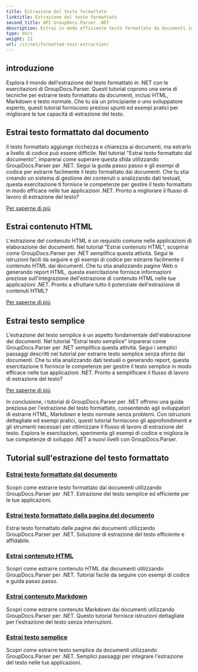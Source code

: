 ```yaml
---
title: Estrazione del testo formattato
linktitle: Estrazione del testo formattato
second_title: API GroupDocs.Parser .NET
description: Estrai in modo efficiente testo formattato da documenti in .NET con GroupDocs.Parser. Impara a estrarre HTML, Markdown e testo normale senza problemi.
type: docs
weight: 21
url: /it/net/formatted-text-extraction/
---
```


## introduzione

Esplora il mondo dell'estrazione del testo formattato in .NET con le esercitazioni di GroupDocs.Parser. Questi tutorial coprono una serie di tecniche per estrarre testo formattato da documenti, inclusi HTML, Markdown e testo normale. Che tu sia un principiante o uno sviluppatore esperto, questi tutorial forniscono preziosi spunti ed esempi pratici per migliorare le tue capacità di estrazione del testo.

## Estrai testo formattato dal documento

Il testo formattato aggiunge ricchezza e chiarezza ai documenti, ma estrarlo a livello di codice può essere difficile. Nel tutorial "Estrai testo formattato dal documento", imparerai come superare questa sfida utilizzando GroupDocs.Parser per .NET. Segui la guida passo passo e gli esempi di codice per estrarre facilmente il testo formattato dai documenti. Che tu stia creando un sistema di gestione dei contenuti o analizzando dati testuali, questa esercitazione ti fornisce le competenze per gestire il testo formattato in modo efficace nelle tue applicazioni .NET. Pronto a migliorare il flusso di lavoro di estrazione del testo?

[Per saperne di più](./extract-formatted-text-from-document/)

## Estrai contenuto HTML

L'estrazione del contenuto HTML è un requisito comune nelle applicazioni di elaborazione dei documenti. Nel tutorial "Estrai contenuto HTML", scoprirai come GroupDocs.Parser per .NET semplifica questa attività. Segui le istruzioni facili da seguire e gli esempi di codice per estrarre facilmente il contenuto HTML dai documenti. Che tu stia analizzando pagine Web o generando report HTML, questa esercitazione fornisce informazioni preziose sull'integrazione dell'estrazione di contenuto HTML nelle tue applicazioni .NET. Pronto a sfruttare tutto il potenziale dell'estrazione di contenuti HTML?

[Per saperne di più](./extract-html-content/)

## Estrai testo semplice

L'estrazione del testo semplice è un aspetto fondamentale dell'elaborazione dei documenti. Nel tutorial "Estrai testo semplice" imparerai come GroupDocs.Parser per .NET semplifica questa attività. Segui i semplici passaggi descritti nel tutorial per estrarre testo semplice senza sforzo dai documenti. Che tu stia analizzando dati testuali o generando report, questa esercitazione ti fornisce le competenze per gestire il testo semplice in modo efficace nelle tue applicazioni .NET. Pronto a semplificare il flusso di lavoro di estrazione del testo?

[Per saperne di più](./extract-plain-text/)

In conclusione, i tutorial di GroupDocs.Parser per .NET offrono una guida preziosa per l'estrazione del testo formattato, consentendo agli sviluppatori di estrarre HTML, Markdown e testo normale senza problemi. Con istruzioni dettagliate ed esempi pratici, questi tutorial forniscono gli approfondimenti e gli strumenti necessari per ottimizzare il flusso di lavoro di estrazione del testo. Esplora le esercitazioni, sperimenta gli esempi di codice e migliora le tue competenze di sviluppo .NET a nuovi livelli con GroupDocs.Parser.
## Tutorial sull'estrazione del testo formattato
### [Estrai testo formattato dal documento](./extract-formatted-text-from-document/)
Scopri come estrarre testo formattato dai documenti utilizzando GroupDocs.Parser per .NET. Estrazione del testo semplice ed efficiente per le tue applicazioni.
### [Estrai testo formattato dalla pagina del documento](./extract-formatted-text-from-document-page/)
Estrai testo formattato dalle pagine dei documenti utilizzando GroupDocs.Parser per .NET. Soluzione di estrazione del testo efficiente e affidabile.
### [Estrai contenuto HTML](./extract-html-content/)
Scopri come estrarre contenuto HTML dai documenti utilizzando GroupDocs.Parser per .NET. Tutorial facile da seguire con esempi di codice e guida passo passo.
### [Estrai contenuto Markdown](./extract-markdown-content/)
Scopri come estrarre contenuto Markdown dai documenti utilizzando GroupDocs.Parser per .NET. Questo tutorial fornisce istruzioni dettagliate per l'estrazione del testo senza interruzioni.
### [Estrai testo semplice](./extract-plain-text/)
Scopri come estrarre testo semplice da documenti utilizzando GroupDocs.Parser per .NET. Semplici passaggi per integrare l'estrazione del testo nelle tue applicazioni.